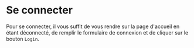 # Se connecter

Pour se connecter, il vous suffit de vous rendre sur la page d'accueil en étant déconnecté, de remplir le formulaire de connexion et de cliquer sur le bouton `Login`.
